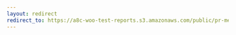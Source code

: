 ```yaml
---
layout: redirect
redirect_to: https://a8c-woo-test-reports.s3.amazonaws.com/public/pr-merge/38598/api/index.html
---
```

